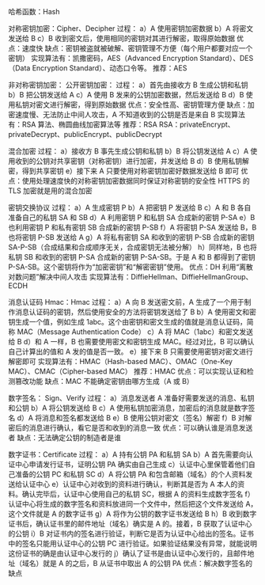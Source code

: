 哈希函数：Hash

对称密钥加密：Cipher、Decipher
过程：
a）A 使用密钥加密数据
b）A 将密文发送给 B
c）B 收到密文后，使用相同的密钥对其进行解密，取得原始数据
优点：速度快
缺点：密钥被盗就被破解、密钥管理不方便（每个用户都要对应一个密钥）
实现算法有：凯撒密码，AES（Advanced Encryption Standard）、DES（Data Encryption Standard）、动态口令等。
推荐：AES

非对称密钥加密：
公开密钥加密：
过程：
a）首先由接收方 B 生成公钥和私钥
b）B 把公钥发送给 A
c）A 使用 B 发来的公钥加密数据，然后发送给 B
d）B 使用私钥对密文进行解密，得到原始数据
优点：安全性高、密钥管理方便
缺点：加密速度慢、无法防止中间人攻击，A 不知道收到的公钥是否是来自 B
实现算法有：RSA 算法、椭圆曲线加密算法等
推荐：RSA
RSA：privateEncrypt、privateDecrypt、publicEncrypt、publicDecrypt

混合加密
过程：
a）接收方 B 事先生成公钥和私钥
b）B 将公钥发送给 A
c）A 使用收到的公钥对共享密钥（对称密钥）进行加密，并发送给 B
d）B 使用私钥解密，得到共享密钥
e）接下来 A 只要使用对称密钥加密好数据发送给 B 即可
优点：使用处理速度快的对称密钥加密数据同时保证对称密钥的安全性
HTTPS 的 TLS 加密就是用的混合加密

密钥交换协议
过程：
a）A 生成密钥 P
b）A 把密钥 P 发送给 B
c）A 和 B 各自准备自己的私钥 SA 和 SB
d）A 利用密钥 P 和私钥 SA 合成新的密钥 P-SA
e）B 也利用密钥 P 和私有密钥 SB 合成新的密钥 P-SB
f）A 将密钥 P-SA 发送给 B，B 也将密钥 P-SB 发送给 A
g）A 将私有密钥 SA 和收到的密钥 P-SB 合成新的密钥 SA-P-SB（合成结果和合成顺序无关，合成密钥无法被分解）
h）同样地，B 也将私钥 SB 和收到的密钥 P-SA 合成新的密钥 P-SA-SB。于是 A 和 B 都得到了密钥 P-SA-SB。这个密钥将作为“加密密钥”和“解密密钥”使用。
优点：DH 利用“离散对数问题”解决中间人攻击
实现算法有：DiffieHellman、DiffieHellmanGroup、ECDH

消息认证码 Hmac：Hmac
过程：
a）A 向 B 发送密文前，A 生成了一个用于制作消息认证码的密钥，然后使用安全的方法将密钥发送给了 B
b）A 使用密文和密钥生成一个值，例如生成 1abc。这个由密钥和密文生成的值就是消息认证码，简称 MAC（Message Authentication Code）
c）A 将 MAC（1abc）和密文发送给 B
d）和 A 一样，B 也需要使用密文和密钥生成 MAC。经过对比，B 可以确认自己计算出的值和 A 发的值是否一致。
e）接下来 B 只需要使用密钥对密文进行解密即可
实现算法有：HMAC（Hash-based MAC）、OMAC（One-Key MAC）、CMAC（Cipher-based MAC）
推荐：HMAC
优点：可以实现认证和检测篡改功能
缺点：MAC 不能确定密钥由哪方生成（A 或 B）

数字签名： Sign、Verify
过程：
a）消息发送者 A 准备好需要发送的消息、私钥和公钥
b）A 将公钥发送给 B
c）A 使用私钥加密消息，加密后的消息就是数字签名
d）A 将消息和签名都发送给 B
e）B 使用公钥对密文（签名）解密
f）B 对解密后的消息进行确认，看它是否和收到的消息一致
优点：可以确认谁是消息发送者
缺点：无法确定公钥的制造者是谁

数字证书：Certificate
过程：
a）A 持有公钥 PA 和私钥 SA
b）A 首先需要向认证中心申请发行证书，证明公钥 PA 确实由自己生成
c）认证中心里保管着他们自己准备的公钥 PC 和私钥 SC
d）A 将公钥 PA 和包含邮箱（域名）的个人资料发送给认证中心
e）认证中心对收到的资料进行确认，判断其是否为 A 本人的资料。确认完毕后，认证中心使用自己的私钥 SC，根据 A 的资料生成数字签名
f）认证中心将生成的数字签名和资料放进同一个文件中，然后把这个文件发送给 A，这个文件就是 A 的数字证书
g）A 将作为公钥的数字证书发送给 B
h）B 收到数字证书后，确认证书里的邮件地址（域名）确实是 A 的。接着，B 获取了认证中心的公钥
i）B 对证书内的签名进行验证，判断它是否为认证中心给出的签名。证书中的签名只能用认证中心的公钥 PC 进行验证。如果验证结果没有异常，就能说明这份证书的确是由认证中心发行的
j）确认了证书是由认证中心发行的，且邮件地址（域名）就是 A 的之后，B 从证书中取出 A 的公钥 PA
优点：解决数字签名的缺点
